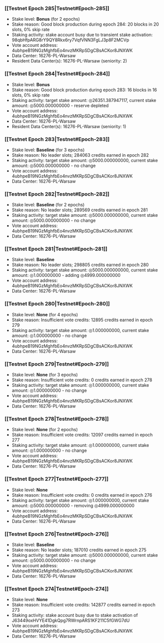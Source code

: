 ### [[Testnet Epoch 285|Testnet#Epoch-285]]
* Stake level: **Bonus** (for 2 epochs)
* Stake reason: Good block production during epoch 284: 20 blocks in 20 slots, 0% skip rate
* Staking activity: stake account busy due to transient stake activation: 98qbHfpARG8rY9QY8Rkx6ry7VqfVNN3FgLJ3p8F2MCVp
* Vote account address: 4ubhpeB19NGzMghfbEo4nvzMKRpSDgCBsACKor8JNXWK
* Data Center: 16276-PL-Warsaw
* Resident Data Center(s): 16276-PL-Warsaw (seniority: 2)
### [[Testnet Epoch 284|Testnet#Epoch-284]]
* Stake level: **Bonus**
* Stake reason: Good block production during epoch 283: 16 blocks in 16 slots, 0% skip rate
* Staking activity: target stake amount: ◎26351.387947117, current stake amount: ◎5000.000000000 - reserve depleted
* Vote account address: 4ubhpeB19NGzMghfbEo4nvzMKRpSDgCBsACKor8JNXWK
* Data Center: 16276-PL-Warsaw
* Resident Data Center(s): 16276-PL-Warsaw (seniority: 1)
### [[Testnet Epoch 283|Testnet#Epoch-283]]
* Stake level: **Baseline** (for 3 epochs)
* Stake reason: No leader slots; 284063 credits earned in epoch 282
* Staking activity: target stake amount: ◎5000.000000000, current stake amount: ◎5000.000000000 - no change
* Vote account address: 4ubhpeB19NGzMghfbEo4nvzMKRpSDgCBsACKor8JNXWK
* Data Center: 16276-PL-Warsaw
### [[Testnet Epoch 282|Testnet#Epoch-282]]
* Stake level: **Baseline** (for 2 epochs)
* Stake reason: No leader slots; 289569 credits earned in epoch 281
* Staking activity: target stake amount: ◎5000.000000000, current stake amount: ◎5000.000000000 - no change
* Vote account address: 4ubhpeB19NGzMghfbEo4nvzMKRpSDgCBsACKor8JNXWK
* Data Center: 16276-PL-Warsaw
### [[Testnet Epoch 281|Testnet#Epoch-281]]
* Stake level: **Baseline**
* Stake reason: No leader slots; 298805 credits earned in epoch 280
* Staking activity: target stake amount: ◎5000.000000000, current stake amount: ◎1.000000000 - adding ◎4999.000000000
* Vote account address: 4ubhpeB19NGzMghfbEo4nvzMKRpSDgCBsACKor8JNXWK
* Data Center: 16276-PL-Warsaw
### [[Testnet Epoch 280|Testnet#Epoch-280]]
* Stake level: **None** (for 4 epochs)
* Stake reason: Insufficient vote credits: 12895 credits earned in epoch 279
* Staking activity: target stake amount: ◎1.000000000, current stake amount: ◎1.000000000 - no change
* Vote account address: 4ubhpeB19NGzMghfbEo4nvzMKRpSDgCBsACKor8JNXWK
* Data Center: 16276-PL-Warsaw
### [[Testnet Epoch 279|Testnet#Epoch-279]]
* Stake level: **None** (for 3 epochs)
* Stake reason: Insufficient vote credits: 0 credits earned in epoch 278
* Staking activity: target stake amount: ◎1.000000000, current stake amount: ◎1.000000000 - no change
* Vote account address: 4ubhpeB19NGzMghfbEo4nvzMKRpSDgCBsACKor8JNXWK
* Data Center: 16276-PL-Warsaw
### [[Testnet Epoch 278|Testnet#Epoch-278]]
* Stake level: **None** (for 2 epochs)
* Stake reason: Insufficient vote credits: 12097 credits earned in epoch 277
* Staking activity: target stake amount: ◎1.000000000, current stake amount: ◎1.000000000 - no change
* Vote account address: 4ubhpeB19NGzMghfbEo4nvzMKRpSDgCBsACKor8JNXWK
* Data Center: 16276-PL-Warsaw
### [[Testnet Epoch 277|Testnet#Epoch-277]]
* Stake level: **None**
* Stake reason: Insufficient vote credits: 0 credits earned in epoch 276
* Staking activity: target stake amount: ◎1.000000000, current stake amount: ◎5000.000000000 - removing ◎4999.000000000
* Vote account address: 4ubhpeB19NGzMghfbEo4nvzMKRpSDgCBsACKor8JNXWK
* Data Center: 16276-PL-Warsaw
### [[Testnet Epoch 276|Testnet#Epoch-276]]
* Stake level: **Baseline**
* Stake reason: No leader slots; 187010 credits earned in epoch 275
* Staking activity: target stake amount: ◎5000.000000000, current stake amount: ◎5000.000000000 - no change
* Vote account address: 4ubhpeB19NGzMghfbEo4nvzMKRpSDgCBsACKor8JNXWK
* Data Center: 16276-PL-Warsaw
### [[Testnet Epoch 274|Testnet#Epoch-274]]
* Stake level: **None**
* Stake reason: Insufficient vote credits: 142877 credits earned in epoch 273
* Staking activity: stake account busy due to stake activation of J63449oxHVYE41DgkQpg7RWrnpARS1KF211C5fGWG7dU
* Vote account address: 4ubhpeB19NGzMghfbEo4nvzMKRpSDgCBsACKor8JNXWK
* Data Center: 16276-PL-Warsaw